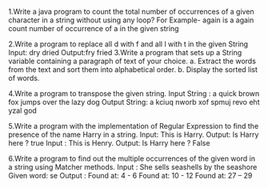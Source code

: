 1.Write a java program to count the total number of occurrences of a given character in a string without using any loop?
	 For Example- again is a again count number of occurrence of a in the given string

2.Write a program to replace all d with f and all l with t in the given String 
	Input: dry dried
	Output:fry fried 
3.Write a program that sets up a String variable containing a paragraph of text of your choice. 
	a. Extract the words from the text and sort them into alphabetical order.
	b. Display the sorted list of words.

4.Write a program to transpose the given string. 
	Input String : a quick brown fox jumps over the lazy dog 
	Output String: a kciuq nworb xof spmuj revo eht yzal god

5.Write a program with the implementation of Regular Expression to find the presence of the name Harry in a string.
	Input: This is Harry. 
	Output: Is Harry here ? true Input : This is Henry. 
	Output: Is Harry here ? False

6.Write a program to find out the multiple occurrences of the given word in a string using Matcher methods. 
	Input : She sells seashells by the seashore 
	Given word: se 
	Output : Found at: 4 - 6
		 Found at: 10 - 12 
		 Found at: 27 – 29
